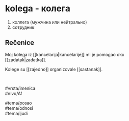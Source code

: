 # kolega - колега

1. коллега (мужчина или нейтрально)  
2. сотрудник

## Rečenice

Moj kolega iz [[kancelarija|kancelarije]] mi je pomogao oko [[zadatak|zadatka]].

Kolege su [[zajedno]] organizovale [[sastanak]].

<br>

#vrsta/imenica  
#nivo/A1  

#tema/posao  
#tema/odnosi  
#tema/ljudi  
